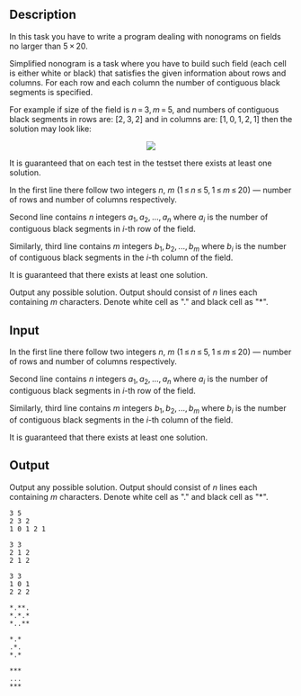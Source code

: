 ## Description

<div><p>In this task you have to write a program dealing with nonograms on fields no larger than <span class="tex-span">5 × 20</span>.</p><p>Simplified nonogram is a task where you have to build such field (each cell is either white or black) that satisfies the given information about rows and columns. For each row and each column the number of contiguous black segments is specified. </p><p>For example if size of the field is <span class="tex-span"><i>n</i> = 3, <i>m</i> = 5</span>, аnd numbers of contiguous black segments in rows are: <span class="tex-span">[2, 3, 2]</span> and in columns are: <span class="tex-span">[1, 0, 1, 2, 1]</span> then the solution may look like:</p><center> <img class="tex-graphics" src="file://9osadttP.png" style="max-width: 100.0%;max-height: 100.0%;"> </center><p>It is guaranteed that on each test in the testset there exists at least one solution.</p></div><div class="input-specification"><p>In the first line there follow two integers <span class="tex-span"><i>n</i></span>, <span class="tex-span"><i>m</i></span> (<span class="tex-span">1 ≤ <i>n</i> ≤ 5, 1 ≤ <i>m</i> ≤ 20</span>) — number of rows and number of columns respectively.</p><p>Second line contains <span class="tex-span"><i>n</i></span> integers <span class="tex-span"><i>a</i><sub class="lower-index">1</sub>, <i>a</i><sub class="lower-index">2</sub>, ..., <i>a</i><sub class="lower-index"><i>n</i></sub></span> where <span class="tex-span"><i>a</i><sub class="lower-index"><i>i</i></sub></span> is the number of contiguous black segments in <span class="tex-span"><i>i</i></span>-th row of the field. </p><p>Similarly, third line contains <span class="tex-span"><i>m</i></span> integers <span class="tex-span"><i>b</i><sub class="lower-index">1</sub>, <i>b</i><sub class="lower-index">2</sub>, ..., <i>b</i><sub class="lower-index"><i>m</i></sub></span> where <span class="tex-span"><i>b</i><sub class="lower-index"><i>i</i></sub></span> is the number of contiguous black segments in the <span class="tex-span"><i>i</i></span>-th column of the field.</p><p>It is guaranteed that there exists at least one solution.</p></div><div class="output-specification"><p>Output any possible solution. Output should consist of <span class="tex-span"><i>n</i></span> lines each containing <span class="tex-span"><i>m</i></span> characters. Denote white cell as "<span class="tex-font-style-tt">.</span>" and black cell as "<span class="tex-font-style-tt">*</span>".</p></div>

## Input

<p>In the first line there follow two integers <span class="tex-span"><i>n</i></span>, <span class="tex-span"><i>m</i></span> (<span class="tex-span">1 ≤ <i>n</i> ≤ 5, 1 ≤ <i>m</i> ≤ 20</span>) — number of rows and number of columns respectively.</p><p>Second line contains <span class="tex-span"><i>n</i></span> integers <span class="tex-span"><i>a</i><sub class="lower-index">1</sub>, <i>a</i><sub class="lower-index">2</sub>, ..., <i>a</i><sub class="lower-index"><i>n</i></sub></span> where <span class="tex-span"><i>a</i><sub class="lower-index"><i>i</i></sub></span> is the number of contiguous black segments in <span class="tex-span"><i>i</i></span>-th row of the field. </p><p>Similarly, third line contains <span class="tex-span"><i>m</i></span> integers <span class="tex-span"><i>b</i><sub class="lower-index">1</sub>, <i>b</i><sub class="lower-index">2</sub>, ..., <i>b</i><sub class="lower-index"><i>m</i></sub></span> where <span class="tex-span"><i>b</i><sub class="lower-index"><i>i</i></sub></span> is the number of contiguous black segments in the <span class="tex-span"><i>i</i></span>-th column of the field.</p><p>It is guaranteed that there exists at least one solution.</p>

## Output

<p>Output any possible solution. Output should consist of <span class="tex-span"><i>n</i></span> lines each containing <span class="tex-span"><i>m</i></span> characters. Denote white cell as "<span class="tex-font-style-tt">.</span>" and black cell as "<span class="tex-font-style-tt">*</span>".</p>





```input1
3 5
2 3 2
1 0 1 2 1

```




```input2
3 3
2 1 2
2 1 2

```




```input3
3 3
1 0 1
2 2 2

```




```output1
*.**.
*.*.*
*..**
```




```output2
*.*
.*.
*.*

```




```output3
***
...
***

```


